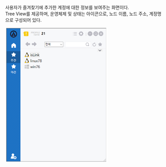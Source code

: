 사용자가 즐겨찾기에 추가한 계정에 대한 정보를 보여주는 화면이다.  
Tree View를 제공하며, 운영체제 및 상태는 아이콘으로, 노드 이름, 노드 주소, 계정명으로 구성되어 있다.


![기본 보기](image-5.png)
